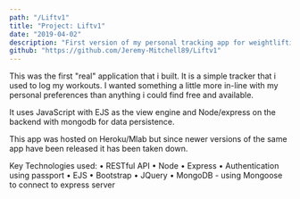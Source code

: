 ```yaml
---
path: "/Liftv1"
title: "Project: Liftv1"
date: "2019-04-02"
description: "First version of my personal tracking app for weightlifting"
github: "https://github.com/Jeremy-Mitchell89/Liftv1"
---
```


This was the first "real" application that i built. It is a simple tracker that i used to log my workouts. I wanted something a little more in-line with my
personal preferences than anything i could find free and available.

It uses JavaScript with EJS as the view engine and Node/express on the backend with mongodb for data persistence.

This app was hosted on Heroku/Mlab but since newer versions of the same app have been released it has been taken down.

Key Technologies used:
• RESTful API
• Node
• Express
• Authentication using passport
• EJS
• Bootstrap
• JQuery
• MongoDB - using Mongoose to connect to express server
